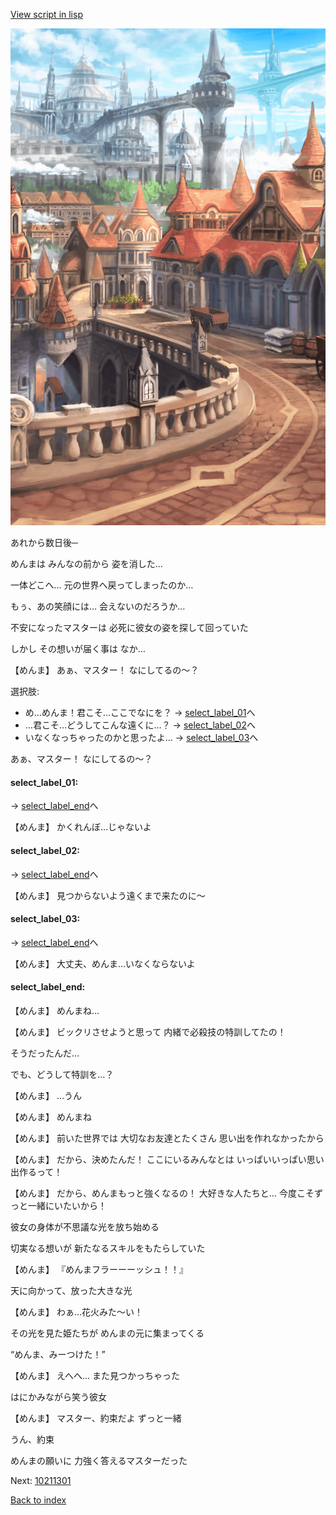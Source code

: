 [View script in lisp](../scripts/10211204.txt)

![town.png](../images/backgrounds/town.png)

あれから数日後─

めんまは
みんなの前から
姿を消した…

一体どこへ…
元の世界へ戻ってしまったのか…

もぅ、あの笑顔には…
会えないのだろうか…

不安になったマスターは
必死に彼女の姿を探して回っていた

しかし
その想いが届く事は
なか…

【めんま】
あぁ、マスター！
なにしてるの～？

選択肢:
- め…めんま！君こそ…ここでなにを？ → [select_label_01](#select_label_01)へ
- …君こそ…どうしてこんな遠くに…？ → [select_label_02](#select_label_02)へ
- いなくなっちゃったのかと思ったよ… → [select_label_03](#select_label_03)へ

あぁ、マスター！
なにしてるの～？

#### select_label_01:
 → [select_label_end](#select_label_end)へ

【めんま】
かくれんぼ…じゃないよ

#### select_label_02:
 → [select_label_end](#select_label_end)へ

【めんま】
見つからないよう遠くまで来たのに～

#### select_label_03:
 → [select_label_end](#select_label_end)へ

【めんま】
大丈夫、めんま…いなくならないよ

#### select_label_end:

【めんま】
めんまね…

【めんま】
ビックリさせようと思って
内緒で必殺技の特訓してたの！

そうだったんだ…

でも、どうして特訓を…？

【めんま】
…うん

【めんま】
めんまね

【めんま】
前いた世界では
大切なお友達とたくさん
思い出を作れなかったから

【めんま】
だから、決めたんだ！
ここにいるみんなとは
いっぱいいっぱい思い出作るって！

【めんま】
だから、めんまもっと強くなるの！
大好きな人たちと…
今度こそずっと一緒にいたいから！

彼女の身体が不思議な光を放ち始める

切実なる想いが
新たなるスキルをもたらしていた

【めんま】
『めんまフラーーーッシュ！！』

天に向かって、放った大きな光

【めんま】
わぁ…花火みた～い！

その光を見た姫たちが
めんまの元に集まってくる

“めんま、みーつけた！”

【めんま】
えへへ…
また見つかっちゃった

はにかみながら笑う彼女

【めんま】
マスター、約束だよ
ずっと一緒

うん、約束

めんまの願いに
力強く答えるマスターだった


Next: [10211301](10211301.md)

[Back to index](index.md)
